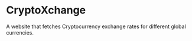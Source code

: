 # CryptoXchange
A website that fetches Cryptocurrency exchange rates for different global currencies. <br>

